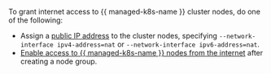 To grant internet access to {{ managed-k8s-name }} cluster nodes, do one of the following:
* Assign a [public IP address](../../vpc/concepts/address.md#public-addresses) to the cluster nodes, specifying `--network-interface ipv4-address=nat` or `--network-interface ipv6-address=nat`.
* [Enable access to {{ managed-k8s-name }} nodes from the internet](../../managed-kubernetes/operations/node-group/node-group-update.md#node-internet-access) after creating a node group.
